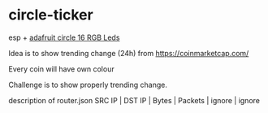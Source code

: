 # circle-ticker
esp + [adafruit circle 16 RGB Leds](https://goo.gl/photos/2rbd4TLcPbRnZYoS6)

Idea is to show trending change (24h) from https://coinmarketcap.com/

Every coin will have own colour

Challenge is to show properly trending change.

description of router.json
SRC IP | DST IP | Bytes | Packets | ignore | ignore
